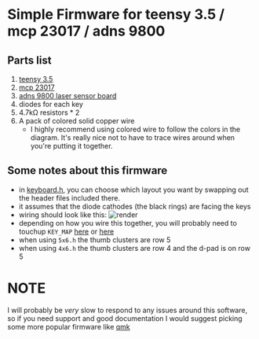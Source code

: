 # Simple Firmware for teensy 3.5 / mcp 23017 / adns 9800
## Parts list
1. [teensy 3.5](https://www.pjrc.com/store/teensy35.html)
2. [mcp 23017](https://www.amazon.com/MCP23017-input-output-port-expander/dp/B00I6OEWJM)
3. [adns 9800 laser sensor board](https://www.tindie.com/products/jkicklighter/adns-9800-laser-motion-sensor/)
4. diodes for each key
5. 4.7kΩ resistors * 2
6. A pack of colored solid copper wire
    - I highly recommend using colored wire to follow the colors in the diagram. It's really nice not to have to trace wires around when you're putting it together.

## Some notes about this firmware
- in [keyboard.h](keyboard.h), you can choose which layout you want by swapping out the header files included there.
- it assumes that the diode cathodes (the black rings) are facing the keys
- wiring should look like this:
  ![render](diagram.jpg)
- depending on how you wire this together, you will probably need to touchup `KEY_MAP` [here](4x6.h#L66-L73) or [here](5x6.h#L69-L76)
- when using `5x6.h` the thumb clusters are row 5
- when using `4x6.h` the thumb clusters are row 4 and the d-pad is on row 5

# NOTE
I will probably be *very* slow to respond to any issues around this software, so if you need support and good documentation I would suggest picking some more popular firmware like [qmk](https://github.com/qmk/qmk_firmware)